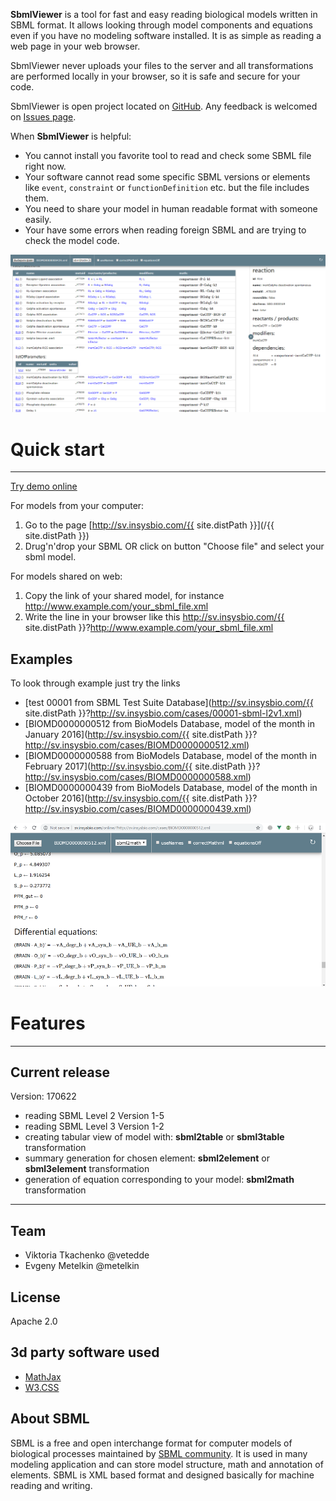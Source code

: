 
**SbmlViewer** is a tool for fast and easy reading biological models written in SBML format. It allows looking through model components and equations even if you have no modeling software installed. It is as simple as reading a web page in your web browser.

SbmlViewer never uploads your files to the server and all transformations are performed locally in your browser, so it is safe and secure for your code.

SbmlViewer is open project located on [GitHub](https://github.com/insysbio/SbmlViewer). Any feedback is welcomed on [Issues page](https://github.com/insysbio/SbmlViewer/issues).

When **SbmlViewer** is helpful:

* You cannot install you favorite tool to read and check some SBML file right now.
* Your software cannot read some specific SBML versions or elements like <code>event</code>, <code>constraint</code> or <code>functionDefinition</code> etc. but the file includes them.
* You need to share your model in human readable format with someone easily.
* Your have some errors when reading foreign SBML and are trying to check the model code.

![sv scren 1](/assets/img/sv_screen1.png)

# Quick start
<hr/>

<div class="w3-btn w3-card-2 w3-green w3-circle w3-text-white"><a href="{{ site.distPath }}" id="tryDemoLink">Try demo online</a></div>

For models from your computer:

1. Go to the page [http://sv.insysbio.com/{{ site.distPath }}](/{{ site.distPath }})
2. Drug'n'drop your SBML OR click on button "Choose file" and select your sbml model.

For models shared on web:

1. Copy the link of your shared model, for instance http://www.example.com/your_sbml_file.xml
2. Write the line in your browser like this http://sv.insysbio.com/{{ site.distPath }}?http://www.example.com/your_sbml_file.xml

## Examples
To look through example just try the links
* [test 00001 from SBML Test Suite Database](http://sv.insysbio.com/{{ site.distPath }}?http://sv.insysbio.com/cases/00001-sbml-l2v1.xml)
* [BIOMD0000000512 from BioModels Database, model of the month in January 2016](http://sv.insysbio.com/{{ site.distPath }}?http://sv.insysbio.com/cases/BIOMD0000000512.xml)
* [BIOMD0000000588 from BioModels Database, model of the month in February 2017](http://sv.insysbio.com/{{ site.distPath }}?http://sv.insysbio.com/cases/BIOMD0000000588.xml)
* [BIOMD0000000439 from BioModels Database, model of the month in October 2016](http://sv.insysbio.com/{{ site.distPath }}?http://sv.insysbio.com/cases/BIOMD0000000439.xml)


![sv scren 2](/assets/img/sv_screen2.png)

# Features
<hr/>

## Current release

Version: 170622

- reading SBML Level 2 Version 1-5
- reading SBML Level 3 Version 1-2
- creating tabular view of model with: **sbml2table** or **sbml3table** transformation
- summary generation for chosen element: **sbml2element** or **sbml3element** transformation
- generation of equation corresponding to your model: **sbml2math** transformation


<hr/>

## Team

- Viktoria Tkachenko @vetedde
- Evgeny Metelkin @metelkin

## License
Apache 2.0

## 3d party software used

- [MathJax](https://www.mathjax.org)
- [W3.CSS](http://www.w3schools.com/w3css/)

## About SBML

SBML is a free and open interchange format for computer models of biological processes maintained by [SBML community](http://sbml.org/). It is used in many modeling application and can store model structure, math and annotation of elements. SBML is XML based format and designed basically for machine reading and writing.
